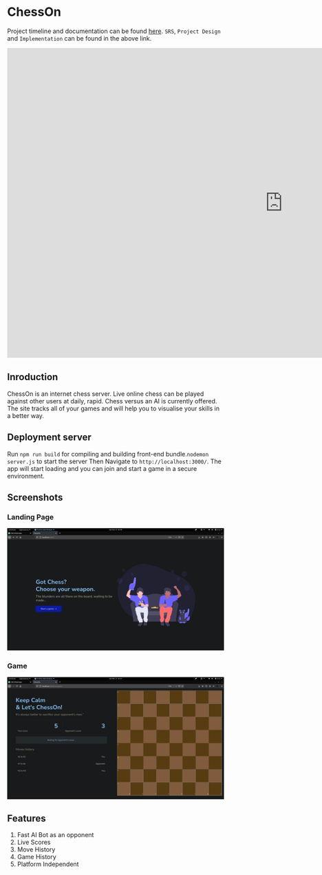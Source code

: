 # ChessOn

Project timeline and documentation can be found <a href="https://drive.google.com/drive/folders/1Gze3XuK6Gm6swOsmZ5Pfy1-UgH1pGbxp?usp=sharing">here</a>.
`SRS`,  `Project Design` and `Implementation` can be found in the above link.

<iframe width="1280" height="720" src="https://www.youtube.com/embed/aNYi69mody8" title="YouTube video player" frameborder="0" allow="accelerometer; autoplay; clipboard-write; encrypted-media; gyroscope; picture-in-picture" allowfullscreen></iframe>

## Inroduction
ChessOn is an internet chess server. Live online chess can be played against other users at daily, rapid. Chess versus an AI is currently offered. The site tracks all of your games and will help you to visualise your skills in a better way.

## Deployment server
Run `npm run build` for compiling and building front-end bundle.`nodemon server.js` to start the server Then  Navigate to `http://localhost:3000/`.
The app will start loading and you can join and start a game in a secure environment.

## Screenshots
### Landing Page
<img src="/ss/1.png"></img>

### Game 
<img src="/ss/2.png"></img>

## Features
1. Fast AI Bot as an opponent 
2. Live Scores
3. Move History
4. Game History
4. Platform Independent
